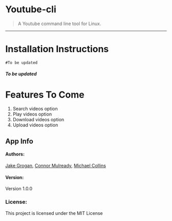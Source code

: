 # Youtube-cli
> A Youtube command line tool for Linux.

---

# Installation Instructions

```
#To be updated
```

##### To be updated

# Features To Come

1. Search videos option
2. Play videos option
3. Download videos option
4. Upload videos option


## App Info
#### Authors:
[Jake Grogan](https://www.github.com/r-dog),
[Connor Mulready](https://www.github.com/mulreac),
[Michael Collins](https://www.github.com/collins-m)

#### Version:
Version 1.0.0

### License:
This project is licensed under the MIT License
